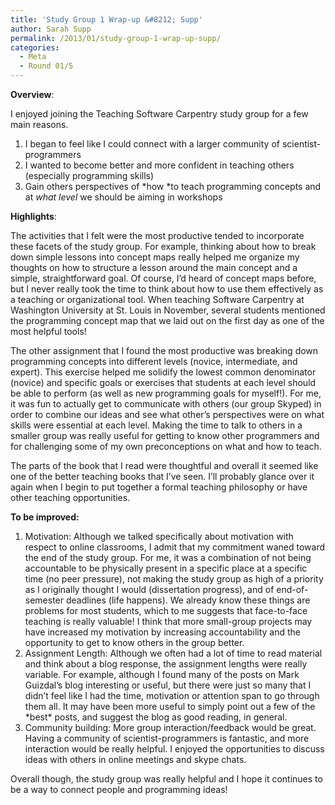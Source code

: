 ```yaml
---
title: 'Study Group 1 Wrap-up &#8212; Supp'
author: Sarah Supp
permalink: /2013/01/study-group-1-wrap-up-supp/
categories:
  - Meta
  - Round 01/5
---
```

**Overview**:

I enjoyed joining the Teaching Software Carpentry study group for a few main reasons.

1.  I began to feel like I could connect with a larger community of scientist-programmers
2.  I wanted to become better and more confident in teaching others (especially programming skills)
3.  Gain others perspectives of *how *to teach programming concepts and at *what level* we should be aiming in workshops

**Highlights**:

The activities that I felt were the most productive tended to incorporate these facets of the study group. For example, thinking about how to break down simple lessons into concept maps really helped me organize my thoughts on how to structure a lesson around the main concept and a simple, straightforward goal. Of course, I&#8217;d heard of concept maps before, but I never really took the time to think about how to use them effectively as a teaching or organizational tool. When teaching Software Carpentry at Washington University at St. Louis in November, several students mentioned the programming concept map that we laid out on the first day as one of the most helpful tools!

The other assignment that I found the most productive was breaking down programming concepts into different levels (novice, intermediate, and expert). This exercise helped me solidify the lowest common denominator (novice) and specific goals or exercises that students at each level should be able to perform (as well as new programming goals for myself!). For me, it was fun to actually get to communicate with others (our group Skyped) in order to combine our ideas and see what other&#8217;s perspectives were on what skills were essential at each level. Making the time to talk to others in a smaller group was really useful for getting to know other programmers and for challenging some of my own preconceptions on what and how to teach.

The parts of the book that I read were thoughtful and overall it seemed like one of the better teaching books that I&#8217;ve seen. I&#8217;ll probably glance over it again when I begin to put together a formal teaching philosophy or have other teaching opportunities.

**To be improved:**

1.  Motivation: Although we talked specifically about motivation with respect to online classrooms, I admit that my commitment waned toward the end of the study group. For me, it was a combination of not being accountable to be physically present in a specific place at a specific time (no peer pressure), not making the study group as high of a priority as I originally thought I would (dissertation progress), and of end-of-semester deadlines (life happens). We already know these things are problems for most students, which to me suggests that face-to-face teaching is really valuable! I think that more small-group projects may have increased my motivation by increasing accountability and the opportunity to get to know others in the group better.
2.  Assignment Length: Although we often had a lot of time to read material and think about a blog response, the assignment lengths were really variable. For example, although I found many of the posts on Mark Guizdal&#8217;s blog interesting or useful, but there were just so many that I didn&#8217;t feel like I had the time, motivation or attention span to go through them all. It may have been more useful to simply point out a few of the \*best\* posts, and suggest the blog as good reading, in general.
3.  Community building: More group interaction/feedback would be great. Having a community of scientist-programmers is fantastic, and more interaction would be really helpful. I enjoyed the opportunities to discuss ideas with others in online meetings and skype chats.

Overall though, the study group was really helpful and I hope it continues to be a way to connect people and programming ideas!
